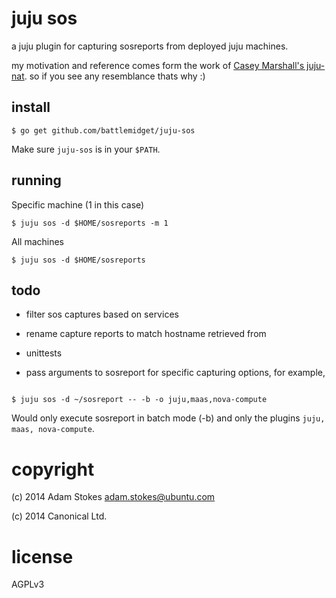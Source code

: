 juju sos
========

a juju plugin for capturing sosreports from deployed juju machines.

my motivation and reference comes form the  work of
[Casey Marshall's juju-nat](https://github.com/cmars/juju-nat). so if
you see any resemblance thats why :)


## install

```console
$ go get github.com/battlemidget/juju-sos
```

Make sure `juju-sos` is in your `$PATH`.

## running

Specific machine (1 in this case)

```console
$ juju sos -d $HOME/sosreports -m 1
```

All machines

```console
$ juju sos -d $HOME/sosreports
```

## todo

* filter sos captures based on services

* rename capture reports to match hostname retrieved from

* unittests

* pass arguments to sosreport for specific capturing options, for example,

```console

$ juju sos -d ~/sosreport -- -b -o juju,maas,nova-compute

```

Would only execute sosreport in batch mode (-b) and only the plugins `juju, maas, nova-compute`.

# copyright

(c) 2014 Adam Stokes <adam.stokes@ubuntu.com>

(c) 2014 Canonical Ltd.

# license

AGPLv3
